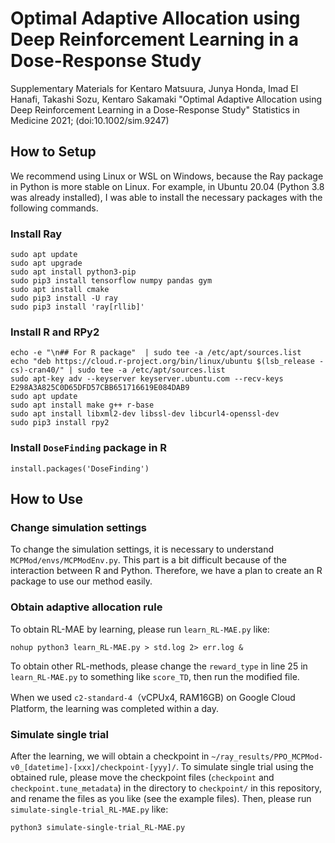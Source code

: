 # Optimal Adaptive Allocation using Deep Reinforcement Learning in a Dose-Response Study
Supplementary Materials for Kentaro Matsuura, Junya Honda, Imad El Hanafi, Takashi Sozu, Kentaro Sakamaki "Optimal Adaptive Allocation using Deep Reinforcement Learning in a Dose-Response Study" Statistics in Medicine 2021; (doi:10.1002/sim.9247)

## How to Setup
We recommend using Linux or WSL on Windows, because the Ray package in Python is more stable on Linux. For example, in Ubuntu 20.04 (Python 3.8 was already installed), I was able to install the necessary packages with the following commands.

### Install Ray
```
sudo apt update
sudo apt upgrade
sudo apt install python3-pip
sudo pip3 install tensorflow numpy pandas gym
sudo apt install cmake
sudo pip3 install -U ray
sudo pip3 install 'ray[rllib]'
```

### Install R and RPy2
```
echo -e "\n## For R package"  | sudo tee -a /etc/apt/sources.list
echo "deb https://cloud.r-project.org/bin/linux/ubuntu $(lsb_release -cs)-cran40/" | sudo tee -a /etc/apt/sources.list
sudo apt-key adv --keyserver keyserver.ubuntu.com --recv-keys E298A3A825C0D65DFD57CBB651716619E084DAB9
sudo apt update
sudo apt install make g++ r-base
sudo apt install libxml2-dev libssl-dev libcurl4-openssl-dev
sudo pip3 install rpy2
```

### Install `DoseFinding` package in R
```
install.packages('DoseFinding')
```

## How to Use
### Change simulation settings
To change the simulation settings, it is necessary to understand `MCPMod/envs/MCPModEnv.py`. This part is a bit difficult because of the interaction between R and Python. Therefore, we have a plan to create an R package to use our method easily.

### Obtain adaptive allocation rule
To obtain RL-MAE by learning, please run `learn_RL-MAE.py` like:

```
nohup python3 learn_RL-MAE.py > std.log 2> err.log &
```

To obtain other RL-methods, please change the `reward_type` in line 25 in `learn_RL-MAE.py` to something like `score_TD`, then run the modified file.

When we used `c2-standard-4`（vCPUx4, RAM16GB) on Google Cloud Platform, the learning was completed within a day.

### Simulate single trial
After the learning, we will obtain a checkpoint in `~/ray_results/PPO_MCPMod-v0_[datetime]-[xxx]/checkpoint-[yyy]/`. To simulate single trial using the obtained rule, please move the checkpoint files (`checkpoint` and `checkpoint.tune_metadata`) in the directory to `checkpoint/` in this repository, and rename the files as you like (see the example files). Then, please run `simulate-single-trial_RL-MAE.py` like:

```
python3 simulate-single-trial_RL-MAE.py
```
